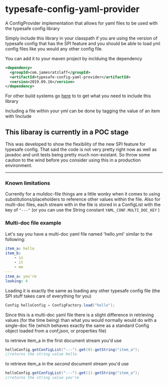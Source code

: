 # typesafe-config-yaml-provider
A ConfigProvider implementation that allows for yaml files to be used with the typesafe config library

Simply include this library in your classpath if you are using the version of typesafe config that has the SPI feature and you should be able to load yml config files like you would any other config file.

You can add it to your maven project by inclduing the dependency
``` xml
<dependency>
  <groupId>com.jamesratzlaff</groupId>
  <artifactId>typesafe-config-yaml-provider</artifactId>
  <version>2019.09.16</version>
</dependency>
```
For other build systems go [here](https://search.maven.org/artifact/com.jamesratzlaff/typesafe-config-yaml-provider/2019.09.16/jar) to to get what you need to include this library

Including a file within your yml can be done by tagging the value of an item with !include



## This libaray is currently in a POC stage
This was developed to show the flexibility of the new SPI feature for typesafe config.  That said the code is not very pretty right now as well as javadoc and unit tests being pretty much non-existant. So throw some caution to the wind before you consider using this in a production environment.
______

### Known limitations
Currently for a mulidoc-file things are a little wonky when it comes to using substitutions/placeholders to reference other values within the file. Also for multi-doc files, each stream with in the file is stored in a ConfigList with the key of ```"---"``` (or you can use the String constant ```YAML_CONF.MULTI_DOC_KEY``` )

### Multi-doc file example
Let's say you have a multi-doc yaml file named 'hello.yml' similar to the following:

``` yaml
item_a: hello
item_b:
    - is
    - it
    - me
---
item_a: you're
looking: 4
```
Loading it is exactly the same as loading any other typesafe config file (the SPI stuff takes care of everything for you)

``` java
Config helloConfig = ConfigFactory.load("hello");
```

Since this is a multi-doc yaml file there is a slight difference in retrieving values (for the time being) than what you would normally would do with a single-doc file (which behaves exactly the same as a standard Config object loaded from a conf,json, or properties file)

to retrieve item\_a in the first document stream you'd use

``` java
helloConfig.getConfigList("---").get(0).getString("item_a");
//returns the string value hello
```

to retrieve item\_a in the _second_ document stream you'd use

``` java
helloConfig.getConfigList("---").get(1).getString("item_a");
//returns the string value you're
```

